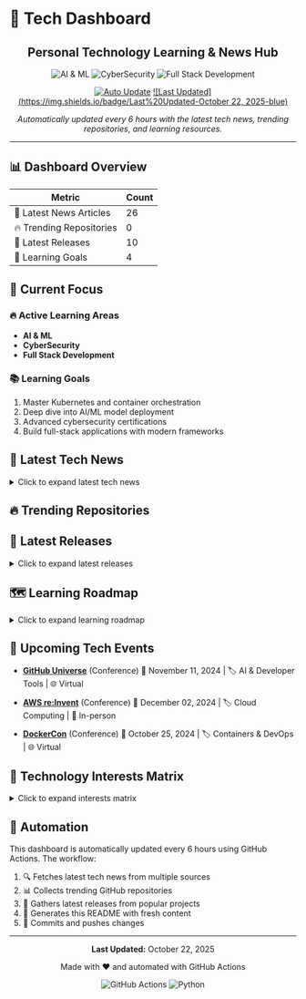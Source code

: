 # 🚀 Tech Dashboard

<div align="center">

## Personal Technology Learning & News Hub

![AI & ML](https://img.shields.io/badge/-AI%20&%20ML-blue) ![CyberSecurity](https://img.shields.io/badge/-CyberSecurity-red) ![Full Stack Development](https://img.shields.io/badge/-Full%20Stack%20Development-green)

[![Auto Update](https://img.shields.io/badge/Auto%20Update-Enabled-success)](https://github.com/yourusername/tech-dashboard/actions)
[![Last Updated](https://img.shields.io/badge/Last%20Updated-October 22, 2025-blue)](https://github.com/yourusername/tech-dashboard)

*Automatically updated every 6 hours with the latest tech news, trending repositories, and learning resources.*

</div>

---

## 📊 Dashboard Overview

| Metric | Count |
|--------|-------|
| 📰 Latest News Articles | 26 |
| 🔥 Trending Repositories | 0 |
| 🎯 Latest Releases | 10 |
| 🎯 Learning Goals | 4 |

## 🎯 Current Focus

### 🔥 Active Learning Areas

- **AI & ML**
- **CyberSecurity**
- **Full Stack Development**

### 📚 Learning Goals

1. Master Kubernetes and container orchestration
2. Deep dive into AI/ML model deployment
3. Advanced cybersecurity certifications
4. Build full-stack applications with modern frameworks

## 📰 Latest Tech News

<details>
<summary>Click to expand latest tech news</summary>

### 📑 Hacker News

- **[Knocker, a knock based access control system for your homelab](https://github.com/FarisZR/knocker)**
  *<p>Article URL: <a href="https://github.com/FarisZR/knocker">https://github.com/FarisZR/knocker</a></p>
<p>Comments URL: <a href="https://news.ycombinator.com/item?id=45666327">https://news.ycombinato...*
  📅 Wed, 22 Oct 2025 08:37:31 +0000

- **[Greenland Ditches Starlink for French Satellite Service](https://www.dagens.com/technology/greenland-ditches-starlink-for-french-satellite-service)**
  *<p>Article URL: <a href="https://www.dagens.com/technology/greenland-ditches-starlink-for-french-satellite-service">https://www.dagens.com/technology/greenland-ditches-starlink-for-french-satellite-se...*
  📅 Wed, 22 Oct 2025 07:14:40 +0000

- **[MinIO (apparently) becomes source-only](https://github.com/minio/minio/issues/21647)**
  *<p>Article URL: <a href="https://github.com/minio/minio/issues/21647">https://github.com/minio/minio/issues/21647</a></p>
<p>Comments URL: <a href="https://news.ycombinator.com/item?id=45665452">https...*
  📅 Wed, 22 Oct 2025 06:17:18 +0000

- **[French ex-president Sarkozy begins jail sentence](https://www.bbc.com/news/articles/cvgkm2j0xelo)**
  *<p>Article URL: <a href="https://www.bbc.com/news/articles/cvgkm2j0xelo">https://www.bbc.com/news/articles/cvgkm2j0xelo</a></p>
<p>Comments URL: <a href="https://news.ycombinator.com/item?id=45665311"...*
  📅 Wed, 22 Oct 2025 05:49:58 +0000

- **[Evaluating the Infinity Cache in AMD Strix Halo](https://chipsandcheese.com/p/evaluating-the-infinity-cache-in)**
  *<p>Article URL: <a href="https://chipsandcheese.com/p/evaluating-the-infinity-cache-in">https://chipsandcheese.com/p/evaluating-the-infinity-cache-in</a></p>
<p>Comments URL: <a href="https://news.yco...*
  📅 Wed, 22 Oct 2025 04:20:09 +0000

- **[OpenBSD 7.8](https://cdn.openbsd.org/pub/OpenBSD/7.8/ANNOUNCEMENT)**
  *<p>Article URL: <a href="https://cdn.openbsd.org/pub/OpenBSD/7.8/ANNOUNCEMENT">https://cdn.openbsd.org/pub/OpenBSD/7.8/ANNOUNCEMENT</a></p>
<p>Comments URL: <a href="https://news.ycombinator.com/item?...*
  📅 Wed, 22 Oct 2025 02:02:58 +0000

### 📑 TechCrunch

- **[Netflix goes ‘all in’ on generative AI as entertainment industry remains divided](https://techcrunch.com/2025/10/21/netflix-goes-all-in-on-generative-ai-as-entertainment-industry-remains-divided/)**
  *Netflix isn't planning to use generative AI as the backbone of its content but believes the technology has potential as a tool to make creatives more efficient....*
  📅 Tue, 21 Oct 2025 22:21:46 +0000

- **[Open source agentic startup LangChain hits $1.25B valuation](https://techcrunch.com/2025/10/21/open-source-agentic-startup-langchain-hits-1-25b-valuation/)**
  *As TechCrunch previously reported, the maker of a popular open source framework for building AI agents has officially become a unicorn....*
  📅 Tue, 21 Oct 2025 22:12:46 +0000

- **[Sesame, the conversational AI startup from Oculus founders, raises $250M and launches beta](https://techcrunch.com/2025/10/21/sesame-the-conversational-ai-startup-from-oculus-founders-raises-250m-and-launches-beta/)**
  *Former Oculus CEO Brendan Iribe’s new startup, Sesame, is building AI-powered smart glasses with natural, humanlike voice interaction. Backed by Sequoia and Spark, the company also launched an invite-...*
  📅 Tue, 21 Oct 2025 21:34:17 +0000

- **[OpenAI’s new browser is a broadside shot at Google](https://techcrunch.com/2025/10/21/openais-new-browser-is-a-broadside-shot-at-google/)**
  *OpenAI's new browser announcement made it clear exactly how much Google has to lose in the AI era....*
  📅 Tue, 21 Oct 2025 21:17:50 +0000

- **[Sources: Multimodal AI startup Fal AI already raised at $4B+ valuation](https://techcrunch.com/2025/10/21/sources-multimodal-ai-startup-fal-ai-already-raised-at-4b-valuation/)**
  *Fal provides developers with over 600 image, video, audio, and 3D models, it says, and boasts that its cloud has thousands of Nvidia H100 and H200 GPUs and is fine-tuned for speedy inference....*
  📅 Tue, 21 Oct 2025 20:12:41 +0000

- **[Cloudflare CEO Matthew Prince is pushing UK regulator to unbundle Google’s search and AI crawlers](https://techcrunch.com/2025/10/21/cloudflare-ceo-matthew-prince-is-pushing-uk-regulator-to-unbundle-googles-search-and-ai-crawlers/)**
  *Cloudflare CEO Matthew Prince is urging regulators to rein in Google’s AI practices, arguing the tech giant’s dominance in search gives it an unfair edge in the AI race....*
  📅 Tue, 21 Oct 2025 19:34:21 +0000

### 📑 Dev.to

- **[Understanding Timestamp Difference between shutdown and systemctl poweroff](https://dev.to/mkt/understanding-timestamp-difference-between-shutdown-and-systemctl-poweroff-4a5l)**
  *<p><em>(This is the English translation of my original Japanese post at <a href="https://zenn.dev/md_irohas/articles/343351fac096e3" rel="noopener noreferrer">Zenn</a>.)</em></p>

<p>I ran into troubl...*
  📅 Wed, 22 Oct 2025 09:48:21 +0000

- **[🚀 Simplify ZKTeco Biometric Device Integration in PHP — No SDK Needed!](https://dev.to/mrzstack/simplify-zkteco-biometric-device-integration-in-php-no-sdk-needed-5f9b)**
  *<h1>
  
  
  🚀 Simplify ZKTeco Biometric Device Integration in PHP — No SDK Needed
</h1>

<p>Working with <strong>ZKTeco biometric attendance devices</strong> can be frustrating.<br /><br />
Most deve...*
  📅 Wed, 22 Oct 2025 09:45:01 +0000

</details>

## 🔥 Trending Repositories

## 🚀 Latest Releases

<details>
<summary>Click to expand latest releases</summary>

### 📦 microsoft/vscode

**[September 2025 Recovery 1](https://github.com/microsoft/vscode/releases/tag/1.105.1)** `1.105.1`

📅 Released: October 15, 2025

The update addresses these [issues](https://github.com/Microsoft/vscode/issues?q=is%3Aissue+milestone%3A%22September+2025+Recovery+1%22+is%3Aclosed+).

For the complete release notes go to [Updates]...

---

### 📦 facebook/react

**[19.2.0 (Oct 1, 2025)](https://github.com/facebook/react/releases/tag/v19.2.0)** `v19.2.0`

📅 Released: October 01, 2025

Below is a list of all new features, APIs, and bug fixes.

Read the [React 19.2 release post](https://react.dev/blog/2025/10/01/react-19-2) for more information.

## New React Features

- [`<Act...

---

### 📦 angular/angular

**[20.3.6](https://github.com/angular/angular/releases/tag/20.3.6)** `20.3.6`

📅 Released: October 16, 2025

### core
| Commit | Description |
| -- | -- |
| [![fix - 911d6822cb](https://img.shields.io/badge/911d6822cb-fix-green)](https://github.com/angular/angular/commit/911d6822cb18dabf4f72312dfc2e2ef9904bf...

---

### 📦 vuejs/vue

**[v2.7.16 "Swan Song"](https://github.com/vuejs/vue/releases/tag/v2.7.16)** `v2.7.16`

📅 Released: December 24, 2023

**This is the final release for Vue 2.**

Vue 2 will reach End of Life on December 31st, 2023. For more details, please read this [blog post](https://blog.vuejs.org/posts/vue-2-eol).

Please refer...

---

### 📦 tensorflow/tensorflow

**[TensorFlow 2.20.0](https://github.com/tensorflow/tensorflow/releases/tag/v2.20.0)** `v2.20.0`

📅 Released: August 13, 2025

# Release 2.20.0

## TensorFlow

### Breaking Changes

* The `tensorflow-io-gcs-filesystem` package is now optional, due its uncertain, and limited support. To install it alongside `tensorflow`,...

---

### 📦 pytorch/pytorch

**[2.9 Release Notes](https://github.com/pytorch/pytorch/releases/tag/v2.9.0)** `v2.9.0`

📅 Released: October 15, 2025

# PyTorch 2.9.0 Release Notes
- [Highlights](#highlights)
- [Backwards Incompatible Changes](#backwards-incompatible-changes)
- [Deprecations](#deprecations)
- [New Features](#new-features)
- [Im...

---

### 📦 kubernetes/kubernetes

**[Kubernetes v1.34.1](https://github.com/kubernetes/kubernetes/releases/tag/v1.34.1)** `v1.34.1`

📅 Released: September 10, 2025


See [kubernetes-announce@](https://groups.google.com/forum/#!forum/kubernetes-announce). Additional binary downloads are linked in the [CHANGELOG](https://github.com/kubernetes/kubernetes/blob/master...

---

### 📦 docker/compose

**[v2.40.1](https://github.com/docker/compose/releases/tag/v2.40.1)** `v2.40.1`

📅 Released: October 17, 2025

## What's Changed
### ✨ Improvements

### 🐛 Fixes
* Write error to watcher error channel if Start() fails by @Trolldemorted in https://github.com/docker/compose/pull/13263
* Fix: set PWD only if ...

---

### 📦 nodejs/node

**[2025-10-15, Version 25.0.0 (Current), @RafaelGSS](https://github.com/nodejs/node/releases/tag/v25.0.0)** `v25.0.0`

📅 Released: October 15, 2025

Node.js 25 is here! We have upgraded V8 to **14.1**, bringing major `JSON.stringify`
performance improvements, built-in `Uint8Array` base64/hex conversion, and ongoing
WebAssembly and JIT pipeline o...

---

### 📦 rust-lang/rust

**[Rust 1.90.0](https://github.com/rust-lang/rust/releases/tag/1.90.0)** `1.90.0`

📅 Released: September 18, 2025

<a id="1.90-Language"></a>

## Language

- [Split up the `unknown_or_malformed_diagnostic_attributes` lint](https://github.com/rust-lang/rust/pull/140717). This lint has been split up into four finer-...

---

</details>

## 🗺️ Learning Roadmap

<details>
<summary>Click to expand learning roadmap</summary>

### 🟡 Programming Languages

**Priority:** Medium | **Estimated Time:** 3-6 months

**Skills to Learn:**
- [ ] Java
- [ ] Python
- [ ] JavaScript
- [ ] TypeScript
- [ ] Go

### 🟡 Frameworks

**Priority:** Medium | **Estimated Time:** 3-6 months

**Skills to Learn:**
- [ ] React
- [ ] Spring Boot
- [ ] Django
- [ ] Node.js
- [ ] Next.js

### 🟡 Cybersecurity

**Priority:** Medium | **Estimated Time:** 3-6 months

**Skills to Learn:**
- [ ] Penetration Testing
- [ ] Web Security
- [ ] Network Security
- [ ] OWASP

### 🟡 Ai Ml

**Priority:** Medium | **Estimated Time:** 3-6 months

**Skills to Learn:**
- [ ] Machine Learning
- [ ] Deep Learning
- [ ] NLP
- [ ] Computer Vision
- [ ] TensorFlow
- [ ] PyTorch

### 🟡 Devops

**Priority:** Medium | **Estimated Time:** 3-6 months

**Skills to Learn:**
- [ ] Docker
- [ ] Kubernetes
- [ ] CI/CD
- [ ] AWS
- [ ] Azure

### 🟡 Other

**Priority:** Medium | **Estimated Time:** 3-6 months

**Skills to Learn:**
- [ ] Blockchain
- [ ] Web3
- [ ] Cloud Computing

### 📚 Recommended Resources

**Programming Languages:**
- LeetCode
- HackerRank
- Codecademy

**Frameworks:**
- Official Documentation
- YouTube Tutorials
- Udemy Courses

**Cybersecurity:**
- TryHackMe
- HackTheBox
- SANS Training

**Ai Ml:**
- Coursera ML Course
- Fast.ai
- Papers with Code

**Devops:**
- Docker Hub
- Kubernetes Documentation
- AWS Free Tier

**Other:**
- GitHub Awesome Lists
- Medium Articles
- Reddit Communities

</details>

## 📅 Upcoming Tech Events

- **[GitHub Universe](https://githubuniverse.com)** (Conference)
  📅 November 11, 2024 | 🏷️ AI & Developer Tools | 🌐 Virtual

- **[AWS re:Invent](https://reinvent.awsevents.com)** (Conference)
  📅 December 02, 2024 | 🏷️ Cloud Computing | 📍 In-person

- **[DockerCon](https://www.docker.com/dockercon)** (Conference)
  📅 October 25, 2024 | 🏷️ Containers & DevOps | 🌐 Virtual

## 🧠 Technology Interests Matrix

<details>
<summary>Click to expand interests matrix</summary>

### Programming Languages

| Skill | Status |
|-------|--------|
| Java | 🔴 Beginner |
| Python | 🟢 Proficient |
| JavaScript | ⚪ Planned |
| TypeScript | 🟡 Learning |
| Go | 🟢 Proficient |

### Frameworks

| Skill | Status |
|-------|--------|
| React | ⚪ Planned |
| Spring Boot | 🟡 Learning |
| Django | ⚪ Planned |
| Node.js | ⚪ Planned |
| Next.js | 🟡 Learning |

### Cybersecurity

| Skill | Status |
|-------|--------|
| Penetration Testing | ⚪ Planned |
| Web Security | ⚪ Planned |
| Network Security | 🟡 Learning |
| OWASP | 🟡 Learning |

### Ai Ml

| Skill | Status |
|-------|--------|
| Machine Learning | ⚪ Planned |
| Deep Learning | ⚪ Planned |
| NLP | 🟢 Proficient |
| Computer Vision | 🔴 Beginner |
| TensorFlow | ⚪ Planned |
| PyTorch | ⚪ Planned |

### Devops

| Skill | Status |
|-------|--------|
| Docker | 🟢 Proficient |
| Kubernetes | 🟡 Learning |
| CI/CD | 🟡 Learning |
| AWS | 🔴 Beginner |
| Azure | 🟢 Proficient |

### Other

| Skill | Status |
|-------|--------|
| Blockchain | 🔴 Beginner |
| Web3 | 🔴 Beginner |
| Cloud Computing | 🔴 Beginner |

</details>

## 🤖 Automation

This dashboard is automatically updated every 6 hours using GitHub Actions. The workflow:

1. 🔍 Fetches latest tech news from multiple sources
2. 📊 Collects trending GitHub repositories
3. 🚀 Gathers latest releases from popular projects
4. 📝 Generates this README with fresh content
5. 🔄 Commits and pushes changes

---

<div align="center">

**Last Updated:** October 22, 2025

Made with ❤️ and automated with GitHub Actions

![GitHub Actions](https://img.shields.io/badge/GitHub%20Actions-2088FF?style=for-the-badge&logo=github-actions&logoColor=white)
![Python](https://img.shields.io/badge/Python-3776AB?style=for-the-badge&logo=python&logoColor=white)

</div>
